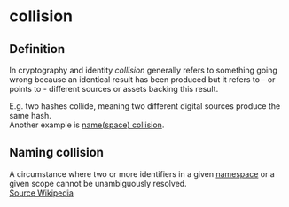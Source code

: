 # collision
## Definition
In cryptography and identity _collision_ generally refers to something going wrong because an identical result has been produced but it refers to - or points to - different sources or assets backing this result.

E.g. two hashes collide, meaning two different digital sources produce the same hash.  
Another example is [name(space) collision](https://en.wikipedia.org/wiki/Naming_collision).

## Naming collision
A circumstance where two or more identifiers in a given [namespace](namespace) or a given scope cannot be unambiguously resolved.  
[Source Wikipedia](https://en.wikipedia.org/wiki/Naming_collision)



 
